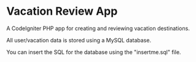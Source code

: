 # Vacation Review App
A CodeIgniter PHP app for creating and reviewing vacation destinations.

All user/vacation data is stored using a MySQL database.

You can insert the SQL for the database using the "insertme.sql" file.
